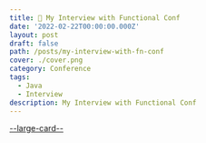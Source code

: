 ```yaml
---
title: 🥤 My Interview with Functional Conf
date: '2022-02-22T00:00:00.000Z'
layout: post
draft: false
path: /posts/my-interview-with-fn-conf
cover: ./cover.png
category: Conference
tags:
  - Java
  - Interview
description: My Interview with Functional Conf
---
```


[--large-card--](https://bit.ly/fn-conf-interview)
